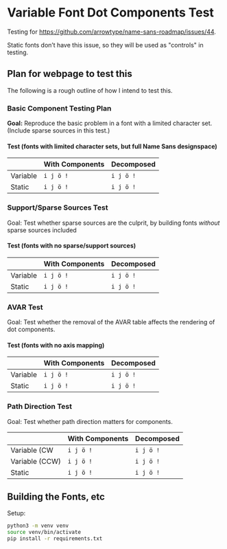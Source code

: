 # Variable Font Dot Components Test

Testing for https://github.com/arrowtype/name-sans-roadmap/issues/44.

Static fonts don’t have this issue, so they will be used as "controls" in testing.

## Plan for webpage to test this

The following is a rough outline of how I intend to test this.

### Basic Component Testing Plan

**Goal:** Reproduce the basic problem in a font with a limited character set. (Include sparse sources in this test.)

#### Test (fonts with limited character sets, but full Name Sans designspace)

|          | With Components | Decomposed |
|----------|-----------------|------------|
| Variable | `i j ö !`       | `i j ö !`  |
| Static   | `i j ö !`       | `i j ö !`  |

### Support/Sparse Sources Test

Goal: Test whether sparse sources are the culprit, by building fonts *without* sparse sources included
#### Test (fonts with no sparse/support sources)

|          | With Components | Decomposed |
|----------|-----------------|------------|
| Variable | `i j ö !`       | `i j ö !`  |
| Static   | `i j ö !`       | `i j ö !`  |
### AVAR Test

Goal: Test whether the removal of the AVAR table affects the rendering of dot components.

#### Test (fonts with no axis mapping)

|          | With Components | Decomposed |
|----------|-----------------|------------|
| Variable | `i j ö !`       | `i j ö !`  |
| Static   | `i j ö !`       | `i j ö !`  |

### Path Direction Test

Goal: Test whether path direction matters for components.

|                | With Components | Decomposed |
|----------------|-----------------|------------|
| Variable (CW   | `i j ö !`       | `i j ö !`  |
| Variable (CCW) | `i j ö !`       | `i j ö !`  |
| Static         | `i j ö !`       | `i j ö !`  |


## Building the Fonts, etc

Setup:

```bash
python3 -m venv venv
source venv/bin/activate
pip install -r requirements.txt
```